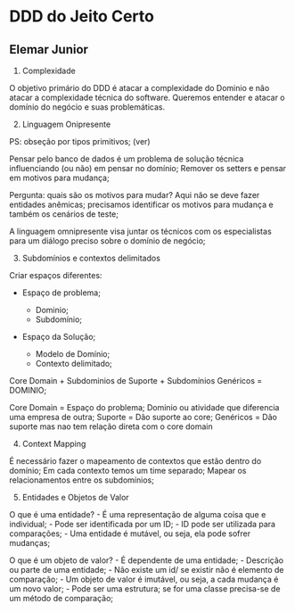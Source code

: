 # DDD do Jeito Certo
## Elemar Junior

1. Complexidade

O objetivo primário do DDD é atacar a complexidade do Dominio e não atacar a complexidade técnica do software.
Queremos entender e atacar o domínio do negócio e suas problemáticas.

2. Linguagem Onipresente

PS: obseção por tipos primitivos; (ver)

Pensar pelo banco de dados é um problema de solução técnica influenciando (ou não) em pensar no domínio;
Remover os setters e pensar em motivos para mudança;

Pergunta: quais são os motivos para mudar?
Aqui não se deve fazer entidades anêmicas; precisamos identificar os motivos para mudança e também os cenários de teste;

A linguagem omnipresente visa juntar os técnicos com os especialistas para um diálogo preciso sobre o domínio de negócio;

3. Subdomínios e contextos delimitados

Criar espaços diferentes:
- Espaço de problema;
    - Dominio;
    - Subdomínio;

- Espaço da Solução;
    - Modelo de Domínio;
    - Contexto delimitado;


Core Domain + Subdominios de Suporte + Subdomínios Genéricos = DOMINIO;

Core Domain = Espaço do problema; Dominio ou atividade que diferencia uma empresa de outra;
Suporte = Dão suporte ao core;
Genéricos = Dão suporte mas nao tem relação direta com o core domain

4. Context Mapping

É necessário fazer o mapeamento de contextos que estão dentro do domínio;
Em cada contexto temos um time separado;
Mapear os relacionamentos entre os subdomínios;

5. Entidades e Objetos de Valor

O que é uma entidade?
    - É uma representação de alguma coisa que e individual;
    - Pode ser identificada por um ID;
    - ID pode ser utilizada para comparações;
    - Uma entidade é mutável, ou seja, ela pode sofrer mudanças;

O que é um objeto de valor?
    - É dependente de uma entidade;
    - Descrição ou parte de uma entidade;
    - Não existe um id/ se existir não é elemento de comparação;
    - Um objeto de valor é imutável, ou seja, a cada mudança é um novo valor;
    - Pode ser uma estrutura; se for uma classe precisa-se de um método de comparação;

    